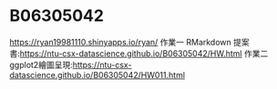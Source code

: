 # B06305042
https://ryan19981110.shinyapps.io/ryan/
作業一 RMarkdown 提案書:https://ntu-csx-datascience.github.io/B06305042/HW.html
作業二 ggplot2繪圖呈現:https://ntu-csx-datascience.github.io/B06305042/HW011.html
